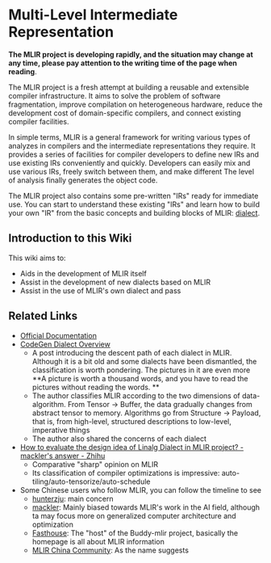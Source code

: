 # Multi-Level Intermediate Representation

**The MLIR project is developing rapidly, and the situation may change at any time, please pay attention to the writing time of the page when reading**.

The MLIR project is a fresh attempt at building a reusable and extensible compiler infrastructure. It aims to solve the problem of software fragmentation, improve compilation on heterogeneous hardware, reduce the development cost of domain-specific compilers, and connect existing compiler facilities.

In simple terms, MLIR is a general framework for writing various types of analyzes in compilers and the intermediate representations they require. It provides a series of facilities for compiler developers to define new IRs and use existing IRs conveniently and quickly. Developers can easily mix and use various IRs, freely switch between them, and make different The level of analysis finally generates the object code.

The MLIR project also contains some pre-written "IRs" ready for immediate use. You can start to understand these existing "IRs" and learn how to build your own "IR" from the basic concepts and building blocks of MLIR: [dialect](basic/dialect.zh.md).

## Introduction to this Wiki

This wiki aims to:

- Aids in the development of MLIR itself
- Assist in the development of new dialects based on MLIR
- Assist in the use of MLIR's own dialect and pass

## Related Links

- [Official Documentation](https://mlir.llvm.org/docs/)
- [CodeGen Dialect Overview](https://discourse.llvm.org/t/codegen-dialect-overview/2723)
    - A post introducing the descent path of each dialect in MLIR. Although it is a bit old and some dialects have been dismantled, the classification is worth pondering. The pictures in it are even more **A picture is worth a thousand words, and you have to read the pictures without reading the words. **
    - The author classifies MLIR according to the two dimensions of data-algorithm. From Tensor -> Buffer, the data gradually changes from abstract tensor to memory. Algorithms go from Structure -> Payload, that is, from high-level, structured descriptions to low-level, imperative things
    - The author also shared the concerns of each dialect
- [How to evaluate the design idea of ​​Linalg Dialect in MLIR project? - mackler's answer - Zhihu](https://www.zhihu.com/question/442964082/answer/1718438248)
    - Comparative "sharp" opinion on MLIR
    - Its classification of compiler optimizations is impressive: auto-tiling/auto-tensorize/auto-schedule
- Some Chinese users who follow MLIR, you can follow the timeline to see
    - [hunterzju](https://www.zhihu.com/people/hunterzju-45): main concern
    - [mackler](https://www.zhihu.com/people/mackler): Mainly biased towards MLIR's work in the AI ​​field, although ta may focus more on generalized computer architecture and optimization
    - [Fasthouse](https://www.zhihu.com/people/zhang-hong-bin-99): The "host" of the Buddy-mlir project, basically the homepage is all about MLIR information
    - [MLIR China Community](https://www.zhihu.com/people/mlir-70): As the name suggests
